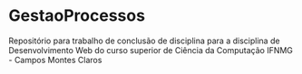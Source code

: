 # GestaoProcessos
Repositório para trabalho de conclusão de disciplina para a disciplina de Desenvolvimento Web do curso superior de Ciência da Computação IFNMG - Campos Montes Claros
